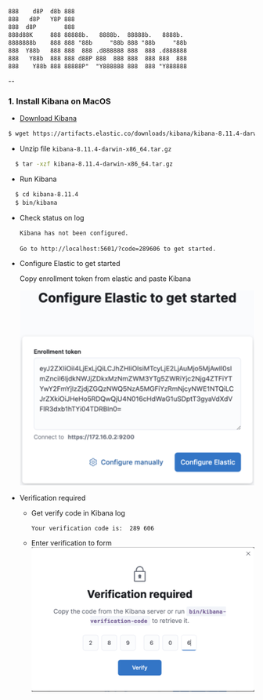 ```text
888    d8P  d8b 888                                 
888   d8P   Y8P 888                                 
888  d8P        888                                 
888d88K     888 88888b.   8888b.  88888b.   8888b.  
8888888b    888 888 "88b     "88b 888 "88b     "88b 
888  Y88b   888 888  888 .d888888 888  888 .d888888 
888   Y88b  888 888 d88P 888  888 888  888 888  888 
888    Y88b 888 88888P"  "Y888888 888  888 "Y888888
```
-- 

### 1. Install Kibana on MacOS
- [Download Kibana](https://www.elastic.co/downloads/kibana)

```bash
$ wget https://artifacts.elastic.co/downloads/kibana/kibana-8.11.4-darwin-x86_64.tar.gz
```

- Unzip file `kibana-8.11.4-darwin-x86_64.tar.gz`
```bash
  $ tar -xzf kibana-8.11.4-darwin-x86_64.tar.gz
```

- Run Kibana
```bash
  $ cd kibana-8.11.4
  $ bin/kibana
```

- Check status on log
    ```
    Kibana has not been configured.

    Go to http://localhost:5601/?code=289606 to get started.
    ```

- Configure Elastic to get started

    Copy enrollment token from elastic and paste Kibana

    ![Enrollment token](images/kibana-enrollment-token.png)

- Verification required
    - Get verify code in Kibana log
        ```
        Your verification code is:  289 606 
        ```

    - Enter verification to form
    ![Verification required](images/kibana-verification-required.png)